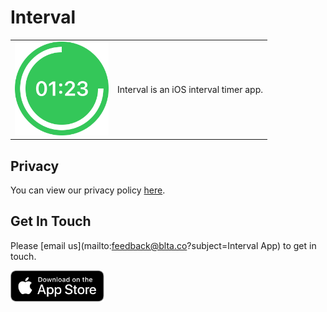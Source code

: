 # Interval

| | |
|-|-|
| <img width=150 src="assets/images/app-logo.png"> | Interval is an iOS interval timer app. |

## Privacy
You can view our privacy policy [here](privacy-policy).

## Get In Touch
Please [email us](mailto:feedback@blta.co?subject=Interval App) to get in touch.

<a href="https://apps.apple.com/us/app/interval-simple-timer/id1562597618" rel="Download on the App Store">
    <img width=150 src="assets/images/app-store-button.svg">
</a>
